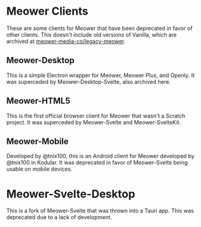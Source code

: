 # Meower Clients
These are some clients for Meower that have been deprecated in favor of other clients. This doesn't include old versions of Vanilla, which are archived at [meower-media-co/legacy-meower](https://github.com/meower-media-co/legacy-meower).

## Meower-Desktop

This is a simple Electron wrapper for Meower, Meower Plus, and Openly. It was superceded by Meower-Desktop-Svelte, also archived here.

## Meower-HTML5

This is the first official browser client for Meower that wasn't a Scratch project. It was superceded by Meower-Svelte and Meower-SvelteKit.

## Meower-Mobile

Developed by @tnix100, this is an Android client for Meower developed by @tnix100 in Kodular. It was deprecated in favor of Meower-Svelte being usable on mobile devices.

# Meower-Svelte-Desktop

This is a fork of Meower-Svelte that was thrown into a Tauri app. This was deprecated due to a lack of development.
